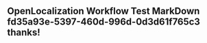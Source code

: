 <properties
ms.topic="hero-topic1"
ms.test1="hero-topic"
ms.test2="test"/>

## OpenLocalization Workflow Test MarkDown fd35a93e-5397-460d-996d-0d3d61f765c3 thanks!
